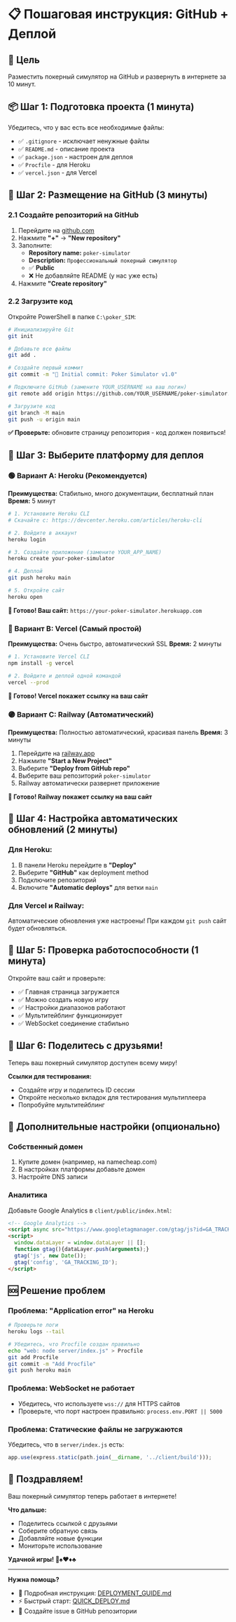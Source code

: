 # 📋 Пошаговая инструкция: GitHub + Деплой

## 🎯 Цель
Разместить покерный симулятор на GitHub и развернуть в интернете за 10 минут.

## 📦 Шаг 1: Подготовка проекта (1 минута)

Убедитесь, что у вас есть все необходимые файлы:
- ✅ `.gitignore` - исключает ненужные файлы
- ✅ `README.md` - описание проекта  
- ✅ `package.json` - настроен для деплоя
- ✅ `Procfile` - для Heroku
- ✅ `vercel.json` - для Vercel

## 🐙 Шаг 2: Размещение на GitHub (3 минуты)

### 2.1 Создайте репозиторий на GitHub
1. Перейдите на [github.com](https://github.com)
2. Нажмите **"+"** → **"New repository"**
3. Заполните:
   - **Repository name:** `poker-simulator`
   - **Description:** `Профессиональный покерный симулятор`
   - ✅ **Public**
   - ❌ Не добавляйте README (у нас уже есть)
4. Нажмите **"Create repository"**

### 2.2 Загрузите код
Откройте PowerShell в папке `C:\poker_SIM`:

```bash
# Инициализируйте Git
git init

# Добавьте все файлы
git add .

# Создайте первый коммит
git commit -m "🎯 Initial commit: Poker Simulator v1.0"

# Подключите GitHub (замените YOUR_USERNAME на ваш логин)
git remote add origin https://github.com/YOUR_USERNAME/poker-simulator.git

# Загрузите код
git branch -M main
git push -u origin main
```

**✅ Проверьте:** обновите страницу репозитория - код должен появиться!

## 🚀 Шаг 3: Выберите платформу для деплоя

### 🟢 Вариант A: Heroku (Рекомендуется)

**Преимущества:** Стабильно, много документации, бесплатный план
**Время:** 5 минут

```bash
# 1. Установите Heroku CLI
# Скачайте с: https://devcenter.heroku.com/articles/heroku-cli

# 2. Войдите в аккаунт
heroku login

# 3. Создайте приложение (замените YOUR_APP_NAME)
heroku create your-poker-simulator

# 4. Деплой
git push heroku main

# 5. Откройте сайт
heroku open
```

**🎉 Готово! Ваш сайт:** `https://your-poker-simulator.herokuapp.com`

### 🔵 Вариант B: Vercel (Самый простой)

**Преимущества:** Очень быстро, автоматический SSL
**Время:** 2 минуты

```bash
# 1. Установите Vercel CLI
npm install -g vercel

# 2. Войдите и деплой одной командой
vercel --prod
```

**🎉 Готово! Vercel покажет ссылку на ваш сайт**

### 🟣 Вариант C: Railway (Автоматический)

**Преимущества:** Полностью автоматический, красивая панель
**Время:** 3 минуты

1. Перейдите на [railway.app](https://railway.app)
2. Нажмите **"Start a New Project"**
3. Выберите **"Deploy from GitHub repo"**
4. Выберите ваш репозиторий `poker-simulator`
5. Railway автоматически развернет приложение

**🎉 Готово! Railway покажет ссылку на ваш сайт**

## 🔄 Шаг 4: Настройка автоматических обновлений (2 минуты)

### Для Heroku:
1. В панели Heroku перейдите в **"Deploy"**
2. Выберите **"GitHub"** как deployment method
3. Подключите репозиторий
4. Включите **"Automatic deploys"** для ветки `main`

### Для Vercel и Railway:
Автоматические обновления уже настроены! При каждом `git push` сайт будет обновляться.

## 📱 Шаг 5: Проверка работоспособности (1 минута)

Откройте ваш сайт и проверьте:
- ✅ Главная страница загружается
- ✅ Можно создать новую игру
- ✅ Настройки диапазонов работают
- ✅ Мультитейблинг функционирует
- ✅ WebSocket соединение стабильно

## 🎯 Шаг 6: Поделитесь с друзьями!

Теперь ваш покерный симулятор доступен всему миру!

**Ссылки для тестирования:**
- Создайте игру и поделитесь ID сессии
- Откройте несколько вкладок для тестирования мультиплеера
- Попробуйте мультитейблинг

## 🔧 Дополнительные настройки (опционально)

### Собственный домен
1. Купите домен (например, на namecheap.com)
2. В настройках платформы добавьте домен
3. Настройте DNS записи

### Аналитика
Добавьте Google Analytics в `client/public/index.html`:
```html
<!-- Google Analytics -->
<script async src="https://www.googletagmanager.com/gtag/js?id=GA_TRACKING_ID"></script>
<script>
  window.dataLayer = window.dataLayer || [];
  function gtag(){dataLayer.push(arguments);}
  gtag('js', new Date());
  gtag('config', 'GA_TRACKING_ID');
</script>
```

## 🆘 Решение проблем

### Проблема: "Application error" на Heroku
```bash
# Проверьте логи
heroku logs --tail

# Убедитесь, что Procfile создан правильно
echo "web: node server/index.js" > Procfile
git add Procfile
git commit -m "Add Procfile"
git push heroku main
```

### Проблема: WebSocket не работает
- Убедитесь, что используете `wss://` для HTTPS сайтов
- Проверьте, что порт настроен правильно: `process.env.PORT || 5000`

### Проблема: Статические файлы не загружаются
Убедитесь, что в `server/index.js` есть:
```javascript
app.use(express.static(path.join(__dirname, '../client/build')));
```

## 🎉 Поздравляем!

Ваш покерный симулятор теперь работает в интернете!

**Что дальше:**
- Поделитесь ссылкой с друзьями
- Соберите обратную связь
- Добавляйте новые функции
- Мониторьте использование

**Удачной игры! 🎯♠️♥️♦️♣️**

---

**Нужна помощь?** 
- 📖 Подробная инструкция: [DEPLOYMENT_GUIDE.md](DEPLOYMENT_GUIDE.md)
- ⚡ Быстрый старт: [QUICK_DEPLOY.md](QUICK_DEPLOY.md)
- 🐛 Создайте issue в GitHub репозитории 